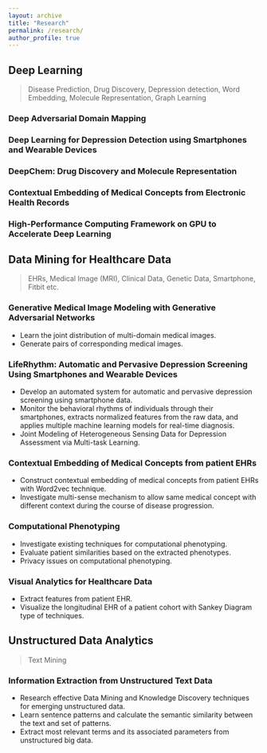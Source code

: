 ```yaml
---
layout: archive
title: "Research"
permalink: /research/
author_profile: true
---
```



## Deep Learning

>Disease Prediction,  Drug Discovery, Depression detection, Word Embedding, Molecule Representation, Graph Learning

### Deep Adversarial Domain Mapping

### Deep Learning for Depression Detection using Smartphones and Wearable Devices

### DeepChem: Drug Discovery and Molecule Representation

### Contextual Embedding of Medical Concepts from Electronic Health Records

### High-Performance Computing Framework on GPU to Accelerate Deep Learning


## Data Mining for Healthcare Data 

>EHRs, Medical Image (MRI), Clinical Data, Genetic Data, Smartphone, Fitbit etc.

### Generative Medical Image Modeling with Generative Adversarial Networks 
* Learn the joint distribution of multi-domain medical images.
* Generate pairs of corresponding medical images.

### LifeRhythm: Automatic and Pervasive Depression Screening Using Smartphones and Wearable Devices
* Develop an automated system for automatic and pervasive depression screening using smartphone data.
* Monitor the behavioral rhythms of individuals through their smartphones, extracts normalized features from the raw data, and applies multiple machine learning models for real-time diagnosis.
* Joint Modeling of Heterogeneous Sensing Data for Depression Assessment via Multi-task Learning.

### Contextual Embedding of Medical Concepts from patient EHRs 
* Construct contextual embedding of medical concepts from patient EHRs with Word2vec technique.
* Investigate multi-sense mechanism to allow same medical concept with different context during the course of disease progression. 

### Computational Phenotyping 
* Investigate existing techniques for computational phenotyping.
* Evaluate patient similarities based on the extracted phenotypes.
* Privacy issues on computational phenotyping.

### Visual Analytics for Healthcare Data
* Extract features from patient EHR.
* Visualize the longitudinal EHR of a patient cohort with Sankey Diagram type of techniques.

## Unstructured Data Analytics

>Text Mining

### Information Extraction from Unstructured Text Data
* Research effective Data Mining and Knowledge Discovery techniques for emerging unstructured data.
* Learn sentence patterns and calculate the semantic similarity between the text and set of patterns.
* Extract most relevant terms and its associated parameters from unstructured big data.

